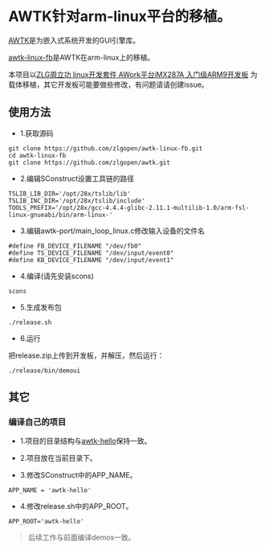 # AWTK针对arm-linux平台的移植。

[AWTK](https://github.com/zlgopen/awtk)是为嵌入式系统开发的GUI引擎库。

[awtk-linux-fb](https://github.com/zlgopen/awtk-linux-fb)是AWTK在arm-linux上的移植。

本项目以[ZLG周立功 linux开发套件 AWork平台iMX287A 入门级ARM9开发板](https://item.taobao.com/item.htm?spm=a230r.1.14.1.29c8b3f8qxjYf7&id=536334628394&ns=1&abbucket=17#detail) 为载体移植，其它开发板可能要做些修改，有问题请请创建issue。 

## 使用方法

* 1.获取源码

```
git clone https://github.com/zlgopen/awtk-linux-fb.git
cd awtk-linux-fb
git clone https://github.com/zlgopen/awtk.git

```

* 2.编辑SConstruct设置工具链的路径

```
TSLIB_LIB_DIR='/opt/28x/tslib/lib'
TSLIB_INC_DIR='/opt/28x/tslib/include'
TOOLS_PREFIX='/opt/28x/gcc-4.4.4-glibc-2.11.1-multilib-1.0/arm-fsl-linux-gnueabi/bin/arm-linux-'
```

* 3.编辑awtk-port/main\_loop\_linux.c修改输入设备的文件名

```
#define FB_DEVICE_FILENAME "/dev/fb0"
#define TS_DEVICE_FILENAME "/dev/input/event0"
#define KB_DEVICE_FILENAME "/dev/input/event1"
```

* 4.编译(请先安装scons)

```
scons
```

* 5.生成发布包

```
./release.sh
```

* 6.运行

把release.zip上传到开发板，并解压，然后运行：

```
./release/bin/demoui
```

## 其它

### 编译自己的项目

* 1.项目的目录结构与[awtk-hello](https://github.com/zlgopen/awtk-hello)保持一致。

* 2.项目放在当前目录下。

* 3.修改SConstruct中的APP\_NAME。

```
APP_NAME = 'awtk-hello'
```

* 4.修改release.sh中的APP\_ROOT。

```
APP_ROOT='awtk-hello'
```

> 后续工作与前面编译demos一致。

